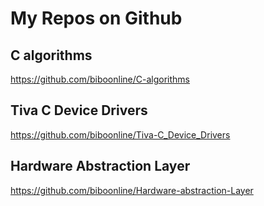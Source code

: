 
# My Repos on Github

## C algorithms
https://github.com/biboonline/C-algorithms

## Tiva C Device Drivers
https://github.com/biboonline/Tiva-C_Device_Drivers

## Hardware Abstraction Layer
https://github.com/biboonline/Hardware-abstraction-Layer

